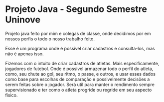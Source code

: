 # Projeto Java - Segundo Semestre Uninove

 Projeto java feito por mim e colegas de classe, onde decidimos por em nossos perfis o todo o nosso trabalho feito.
 
 Esse é um programa onde é possivel criar cadastros e consulta-los, mas não é apenas isso.
	
 Fizemos com o intuito de criar cadastros de atletas. Mais especificamente, jogadores de futebol. Onde é possivel armazenar todo o perfil do atleta, como, seu chute ao gol, seu ritmo, o passe, e outros, e usar esses dados como base para escolhas de comparação e possivelmente decisões a serem feitas sobre o jogador. Será util para manter o rendimento sempre supervisionado e ter como o atleta progride ou regride em seu aspecto físico.
